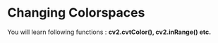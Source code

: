 # Changing Colorspaces
You will learn following functions : **cv2.cvtColor(), cv2.inRange() etc.**

